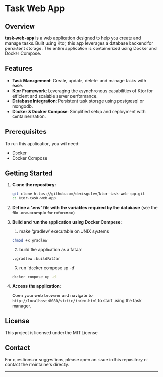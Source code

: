 # Task Web App
## Overview

**task-web-app** is a web application designed to help you create and manage tasks. 
Built using Ktor, this app leverages a database backend for persistent storage. 
The entire application is containerized using Docker and Docker Compose.

## Features

- **Task Management**: Create, update, delete, and manage tasks with ease.
- **Ktor Framework**: Leveraging the asynchronous capabilities of Ktor for efficient and scalable server performance.
- **Database Integration**: Persistent task storage using postgresql or mongodb.
- **Docker & Docker Compose**: Simplified setup and deployment with containerization.

## Prerequisites

To run this application, you will need:

- Docker
- Docker Compose

## Getting Started

1. **Clone the repository:**

    ```bash
    git clone https://github.com/denisgulev/ktor-task-web-app.git
    cd ktor-task-web-app
    ```

2. **Define a '.env' file with the variables required by the database**
   (see the file .env.example for reference)

3. **Build and run the application using Docker Compose:**
   1. make 'gradlew' executable on UNIX systems
   ```bash
   chmod +x gradlew
   ```
   2. build the application as a fatJar
   ```bash
   ./gradlew :buildFatJar 
   ```
   3. run 'docker compose up -d'
   ```bash
   docker compose up -d
   ```

4. **Access the application:**

   Open your web browser and navigate to `http://localhost:8080/static/index.html` to start using the task manager.

## License

This project is licensed under the MIT License.

## Contact

For questions or suggestions, please open an issue in this repository or contact the maintainers directly.

---
